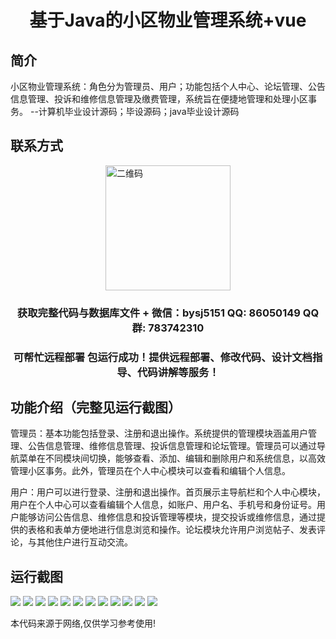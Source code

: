 <p><h1 align="center">基于Java的小区物业管理系统+vue</h1></p>

## 简介
小区物业管理系统：角色分为管理员、用户；功能包括个人中心、论坛管理、公告信息管理、投诉和维修信息管理及缴费管理，系统旨在便捷地管理和处理小区事务。    --计算机毕业设计源码；毕设源码；java毕业设计源码


## 联系方式
<img src="https://bs-1329754181.cos.ap-shanghai.myqcloud.com/wx.jpg" alt="二维码" style="display: block; margin: 0 auto;" width="200px">
<p><h3 align="center">获取完整代码与数据库文件 + 微信：bysj5151 QQ: 86050149 QQ群: 783742310</h3></p>
<p><h3 align="center">可帮忙远程部署 包运行成功！提供远程部署、修改代码、设计文档指导、代码讲解等服务！</h3></p>

## 功能介绍（完整见运行截图）
管理员：基本功能包括登录、注册和退出操作。系统提供的管理模块涵盖用户管理、公告信息管理、维修信息管理、投诉信息管理和论坛管理。管理员可以通过导航菜单在不同模块间切换，能够查看、添加、编辑和删除用户和系统信息，以高效管理小区事务。此外，管理员在个人中心模块可以查看和编辑个人信息。

用户：用户可以进行登录、注册和退出操作。首页展示主导航栏和个人中心模块，用户在个人中心可以查看编辑个人信息，如账户、用户名、手机号和身份证号。用户能够访问公告信息、维修信息和投诉管理等模块，提交投诉或维修信息，通过提供的表格和表单方便地进行信息浏览和操作。论坛模块允许用户浏览帖子、发表评论，与其他住户进行互动交流。


## 运行截图
![](https://bs-1329754181.cos.ap-shanghai.myqcloud.com/ssm/CommunityPropertyManagementSystem3/img/001.jpg)
![](https://bs-1329754181.cos.ap-shanghai.myqcloud.com/ssm/CommunityPropertyManagementSystem3/img/002.jpg)
![](https://bs-1329754181.cos.ap-shanghai.myqcloud.com/ssm/CommunityPropertyManagementSystem3/img/003.jpg)
![](https://bs-1329754181.cos.ap-shanghai.myqcloud.com/ssm/CommunityPropertyManagementSystem3/img/004.jpg)
![](https://bs-1329754181.cos.ap-shanghai.myqcloud.com/ssm/CommunityPropertyManagementSystem3/img/005.jpg)
![](https://bs-1329754181.cos.ap-shanghai.myqcloud.com/ssm/CommunityPropertyManagementSystem3/img/006.jpg)
![](https://bs-1329754181.cos.ap-shanghai.myqcloud.com/ssm/CommunityPropertyManagementSystem3/img/007.jpg)
![](https://bs-1329754181.cos.ap-shanghai.myqcloud.com/ssm/CommunityPropertyManagementSystem3/img/008.jpg)
![](https://bs-1329754181.cos.ap-shanghai.myqcloud.com/ssm/CommunityPropertyManagementSystem3/img/009.jpg)
![](https://bs-1329754181.cos.ap-shanghai.myqcloud.com/ssm/CommunityPropertyManagementSystem3/img/010.jpg)
![](https://bs-1329754181.cos.ap-shanghai.myqcloud.com/ssm/CommunityPropertyManagementSystem3/img/011.jpg)
![](https://bs-1329754181.cos.ap-shanghai.myqcloud.com/ssm/CommunityPropertyManagementSystem3/img/012.jpg)

<p>本代码来源于网络,仅供学习参考使用!</p>
